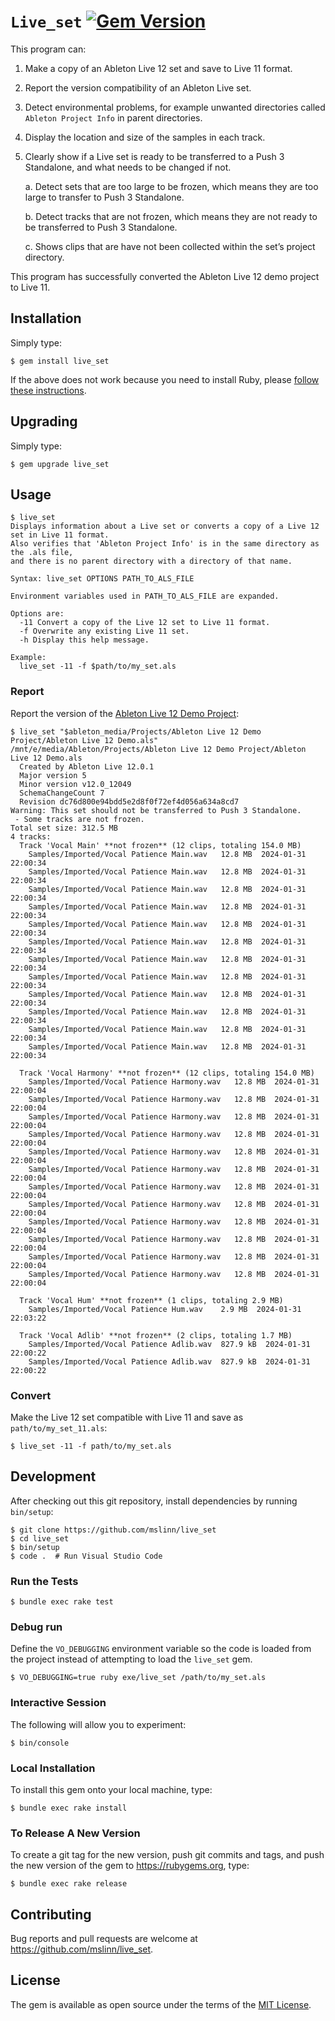 # `Live_set` [![Gem Version](https://badge.fury.io/rb/live_set.svg)](https://badge.fury.io/rb/live_set)

This program can:

1. Make a copy of an Ableton Live 12 set and save to Live 11 format.

2. Report the version compatibility of an Ableton Live set.

3. Detect environmental problems, for example unwanted directories called `Ableton Project Info` in parent directories.

4. Display the location and size of the samples in each track.

5. Clearly show if a Live set is ready to be transferred to a Push 3 Standalone, and what needs to be changed if not.

   a. Detect sets that are too large to be frozen, which means they are too large to transfer to Push 3 Standalone.

   b. Detect tracks that are not frozen, which means they are not ready to be transferred to Push 3 Standalone.

   c. Shows clips that are have not been collected within the set&rsquo;s project directory.

This program has successfully converted the Ableton Live 12 demo project to Live 11.


## Installation

Simply type:

```shell
$ gem install live_set
```

If the above does not work because you need to install Ruby, please
[follow these instructions](https://www.mslinn.com/ruby/1000-ruby-setup.html).


## Upgrading

Simply type:

```shell
$ gem upgrade live_set
```


## Usage

```text
$ live_set
Displays information about a Live set or converts a copy of a Live 12 set in Live 11 format.
Also verifies that 'Ableton Project Info' is in the same directory as the .als file,
and there is no parent directory with a directory of that name.

Syntax: live_set OPTIONS PATH_TO_ALS_FILE

Environment variables used in PATH_TO_ALS_FILE are expanded.

Options are:
  -11 Convert a copy of the Live 12 set to Live 11 format.
  -f Overwrite any existing Live 11 set.
  -h Display this help message.

Example:
  live_set -11 -f $path/to/my_set.als
```

### Report

Report the version of the [Ableton Live 12 Demo Project](https://help.ableton.com/hc/en-us/articles/209774005-Location-of-the-default-Demo-Set):

```text
$ live_set "$ableton_media/Projects/Ableton Live 12 Demo Project/Ableton Live 12 Demo.als"
/mnt/e/media/Ableton/Projects/Ableton Live 12 Demo Project/Ableton Live 12 Demo.als
  Created by Ableton Live 12.0.1
  Major version 5
  Minor version v12.0_12049
  SchemaChangeCount 7
  Revision dc76d800e94bdd5e2d8f0f72ef4d056a634a8cd7
Warning: This set should not be transferred to Push 3 Standalone.
 - Some tracks are not frozen.
Total set size: 312.5 MB
4 tracks:
  Track 'Vocal Main' **not frozen** (12 clips, totaling 154.0 MB)
    Samples/Imported/Vocal Patience Main.wav   12.8 MB  2024-01-31 22:00:34
    Samples/Imported/Vocal Patience Main.wav   12.8 MB  2024-01-31 22:00:34
    Samples/Imported/Vocal Patience Main.wav   12.8 MB  2024-01-31 22:00:34
    Samples/Imported/Vocal Patience Main.wav   12.8 MB  2024-01-31 22:00:34
    Samples/Imported/Vocal Patience Main.wav   12.8 MB  2024-01-31 22:00:34
    Samples/Imported/Vocal Patience Main.wav   12.8 MB  2024-01-31 22:00:34
    Samples/Imported/Vocal Patience Main.wav   12.8 MB  2024-01-31 22:00:34
    Samples/Imported/Vocal Patience Main.wav   12.8 MB  2024-01-31 22:00:34
    Samples/Imported/Vocal Patience Main.wav   12.8 MB  2024-01-31 22:00:34
    Samples/Imported/Vocal Patience Main.wav   12.8 MB  2024-01-31 22:00:34
    Samples/Imported/Vocal Patience Main.wav   12.8 MB  2024-01-31 22:00:34
    Samples/Imported/Vocal Patience Main.wav   12.8 MB  2024-01-31 22:00:34

  Track 'Vocal Harmony' **not frozen** (12 clips, totaling 154.0 MB)
    Samples/Imported/Vocal Patience Harmony.wav   12.8 MB  2024-01-31 22:00:04
    Samples/Imported/Vocal Patience Harmony.wav   12.8 MB  2024-01-31 22:00:04
    Samples/Imported/Vocal Patience Harmony.wav   12.8 MB  2024-01-31 22:00:04
    Samples/Imported/Vocal Patience Harmony.wav   12.8 MB  2024-01-31 22:00:04
    Samples/Imported/Vocal Patience Harmony.wav   12.8 MB  2024-01-31 22:00:04
    Samples/Imported/Vocal Patience Harmony.wav   12.8 MB  2024-01-31 22:00:04
    Samples/Imported/Vocal Patience Harmony.wav   12.8 MB  2024-01-31 22:00:04
    Samples/Imported/Vocal Patience Harmony.wav   12.8 MB  2024-01-31 22:00:04
    Samples/Imported/Vocal Patience Harmony.wav   12.8 MB  2024-01-31 22:00:04
    Samples/Imported/Vocal Patience Harmony.wav   12.8 MB  2024-01-31 22:00:04
    Samples/Imported/Vocal Patience Harmony.wav   12.8 MB  2024-01-31 22:00:04
    Samples/Imported/Vocal Patience Harmony.wav   12.8 MB  2024-01-31 22:00:04

  Track 'Vocal Hum' **not frozen** (1 clips, totaling 2.9 MB)
    Samples/Imported/Vocal Patience Hum.wav    2.9 MB  2024-01-31 22:03:22

  Track 'Vocal Adlib' **not frozen** (2 clips, totaling 1.7 MB)
    Samples/Imported/Vocal Patience Adlib.wav  827.9 kB  2024-01-31 22:00:22
    Samples/Imported/Vocal Patience Adlib.wav  827.9 kB  2024-01-31 22:00:22
```


### Convert

Make the Live 12 set compatible with Live 11 and save as `path/to/my_set_11.als`:

```shell
$ live_set -11 -f path/to/my_set.als
```


## Development

After checking out this git repository, install dependencies by running `bin/setup`:

```text
$ git clone https://github.com/mslinn/live_set
$ cd live_set
$ bin/setup
$ code .  # Run Visual Studio Code
```


### Run the Tests

```text
$ bundle exec rake test
```


### Debug run

Define the `VO_DEBUGGING` environment variable so the code is loaded from the project
instead of attempting to load the `live_set` gem.

```shell
$ VO_DEBUGGING=true ruby exe/live_set /path/to/my_set.als
```

### Interactive Session

The following will allow you to experiment:

```shell
$ bin/console
```


### Local Installation

To install this gem onto your local machine, type:

```text
$ bundle exec rake install
```


### To Release A New Version

To create a git tag for the new version, push git commits and tags,
and push the new version of the gem to https://rubygems.org, type:

```shell
$ bundle exec rake release
```


## Contributing

Bug reports and pull requests are welcome at https://github.com/mslinn/live_set.


## License

The gem is available as open source under the terms of the [MIT License](https://opensource.org/licenses/MIT).

